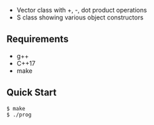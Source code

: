 * Vector class with +, -, dot product operations
* S class showing various object constructors

## Requirements

* g++
* C++17
* make

## Quick Start

```console
$ make
$ ./prog
```
